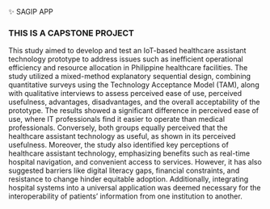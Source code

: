 ✨ SAGIP APP 

### THIS IS A CAPSTONE PROJECT

This study aimed to develop and test an IoT-based healthcare assistant technology prototype to address issues such as inefficient operational efficiency and resource allocation in Philippine healthcare facilities. The study utilized a mixed-method explanatory sequential design, combining quantitative surveys using the Technology Acceptance Model (TAM), along with qualitative interviews to assess perceived ease of use, perceived usefulness, advantages, disadvantages, and the overall acceptability of the prototype. The results showed a significant difference in perceived ease of use, where IT professionals find it easier to operate than medical professionals. Conversely, both groups equally perceived that the healthcare assistant technology as useful, as shown in its perceived usefulness. Moreover, the study also identified key perceptions of healthcare assistant technology, emphasizing benefits such as real-time hospital navigation, and convenient access to services. However, it has also suggested barriers like digital literacy gaps, financial constraints, and resistance to change hinder equitable adoption. Additionally, integrating hospital systems into a universal application was deemed necessary for the interoperability of patients’ information from one institution to another.
